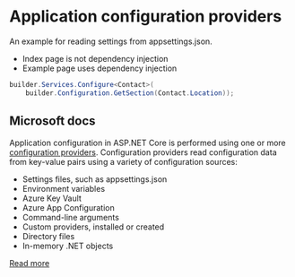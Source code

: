 ﻿# Application configuration providers

An example for reading settings from appsettings.json.

- Index page is not dependency injection
- Example page uses dependency injection

```csharp
builder.Services.Configure<Contact>(
    builder.Configuration.GetSection(Contact.Location));
```

## Microsoft docs

Application configuration in ASP.NET Core is performed using one or more [configuration providers](https://learn.microsoft.com/en-us/aspnet/core/fundamentals/configuration/?source=recommendations&view=aspnetcore-7.0#cp). Configuration providers read configuration data from key-value pairs using a variety of configuration sources:

- Settings files, such as appsettings.json
- Environment variables
- Azure Key Vault
- Azure App Configuration
- Command-line arguments
- Custom providers, installed or created
- Directory files
- In-memory .NET objects

[Read more](https://learn.microsoft.com/en-us/aspnet/core/fundamentals/configuration/?source=recommendations&view=aspnetcore-7.0)